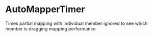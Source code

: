 # AutoMapperTimer
Times partial mapping with individual member ignored to see which member is dragging mapping performance
